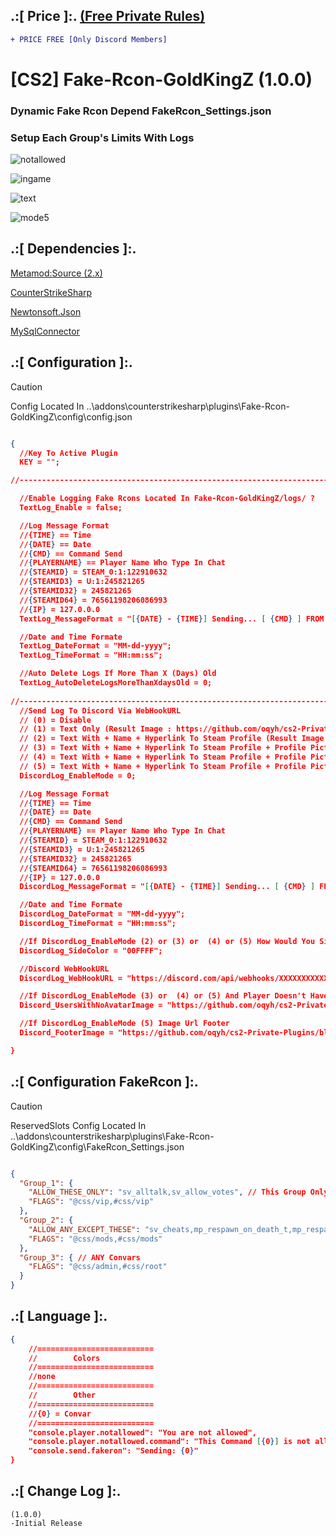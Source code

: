 
## .:[ Price ]:. [(Free Private Rules)](https://github.com/oqyh/cs2-Private-Plugins/blob/11b92dc04067753a390d796dbba39d789f270aab/README.md?plain=1#L27)
```diff
+ PRICE FREE [Only Discord Members] 
```

# [CS2] Fake-Rcon-GoldKingZ (1.0.0)  

### Dynamic Fake Rcon Depend FakeRcon_Settings.json
### Setup Each Group's Limits With Logs

![notallowed](https://github.com/oqyh/cs2-Private-Plugins/assets/48490385/cccd5c4e-82f4-4353-a1ac-102a631269b3)

![ingame](https://github.com/oqyh/cs2-Private-Plugins/assets/48490385/04a6e5b0-c1a9-41fb-a8a6-d9c4ae1da2f2)

![text](https://github.com/oqyh/cs2-Private-Plugins/assets/48490385/fae1db69-1296-4c8e-8680-2bd00026e09d)

![mode5](https://github.com/oqyh/cs2-Private-Plugins/assets/48490385/ef06b10e-628a-41fb-a60e-7eba60b0ba37)


## .:[ Dependencies ]:.
[Metamod:Source (2.x)](https://www.sourcemm.net/downloads.php/?branch=master)

[CounterStrikeSharp](https://github.com/roflmuffin/CounterStrikeSharp/releases)

[Newtonsoft.Json](https://www.nuget.org/packages/Newtonsoft.Json)

[MySqlConnector](https://www.nuget.org/packages/MySqlConnector)

## .:[ Configuration ]:.

> [!CAUTION]
> Config Located In ..\addons\counterstrikesharp\plugins\Fake-Rcon-GoldKingZ\config\config.json                                         

```json

{
  //Key To Active Plugin
  KEY = "";

//-----------------------------------------------------------------------------------------

  //Enable Logging Fake Rcons Located In Fake-Rcon-GoldKingZ/logs/ ?
  TextLog_Enable = false;

  //Log Message Format
  //{TIME} == Time
  //{DATE} == Date
  //{CMD} == Command Send
  //{PLAYERNAME} == Player Name Who Type In Chat
  //{STEAMID} = STEAM_0:1:122910632
  //{STEAMID3} = U:1:245821265
  //{STEAMID32} = 245821265
  //{STEAMID64} = 76561198206086993
  //{IP} = 127.0.0.0
  TextLog_MessageFormat = "[{DATE} - {TIME}] Sending... [ {CMD} ] FROM {PLAYERNAME} {STEAMID}";

  //Date and Time Formate
  TextLog_DateFormat = "MM-dd-yyyy";
  TextLog_TimeFormat = "HH:mm:ss";

  //Auto Delete Logs If More Than X (Days) Old
  TextLog_AutoDeleteLogsMoreThanXdaysOld = 0;
  
//-----------------------------------------------------------------------------------------
  //Send Log To Discord Via WebHookURL
  // (0) = Disable
  // (1) = Text Only (Result Image : https://github.com/oqyh/cs2-Private-Plugins/blob/main/cs2-Fake-Rcon-GoldKingZ/Resources/mode1.png?raw=true)
  // (2) = Text With + Name + Hyperlink To Steam Profile (Result Image : https://github.com/oqyh/cs2-Private-Plugins/blob/main/cs2-Fake-Rcon-GoldKingZ/Resources/mode2.png?raw=true)
  // (3) = Text With + Name + Hyperlink To Steam Profile + Profile Picture (Result Image : https://github.com/oqyh/cs2-Private-Plugins/blob/main/cs2-Fake-Rcon-GoldKingZ/Resources/mode3.png?raw=true)
  // (4) = Text With + Name + Hyperlink To Steam Profile + Profile Picture + Saparate Date And Time From Message (Result Image : https://github.com/oqyh/cs2-Private-Plugins/blob/main/cs2-Fake-Rcon-GoldKingZ/Resources/mode4.png?raw=true)
  // (5) = Text With + Name + Hyperlink To Steam Profile + Profile Picture + Saparate Date And Time From Message + Server Ip In Footer (Result Image : https://github.com/oqyh/cs2-Private-Plugins/blob/main/cs2-Fake-Rcon-GoldKingZ/Resources/mode5.png?raw=true)
  DiscordLog_EnableMode = 0;

  //Log Message Format
  //{TIME} == Time
  //{DATE} == Date
  //{CMD} == Command Send
  //{PLAYERNAME} == Player Name Who Type In Chat
  //{STEAMID} = STEAM_0:1:122910632
  //{STEAMID3} = U:1:245821265
  //{STEAMID32} = 245821265
  //{STEAMID64} = 76561198206086993
  //{IP} = 127.0.0.0
  DiscordLog_MessageFormat = "[{DATE} - {TIME}] Sending... [ {CMD} ] FROM {PLAYERNAME} {STEAMID}";

  //Date and Time Formate
  DiscordLog_DateFormat = "MM-dd-yyyy";
  DiscordLog_TimeFormat = "HH:mm:ss";

  //If DiscordLog_EnableMode (2) or (3) or  (4) or (5) How Would You Side Color Message To Be Check (https://www.color-hex.com/) For Colors
  DiscordLog_SideColor = "00FFFF";

  //Discord WebHookURL
  DiscordLog_WebHookURL = "https://discord.com/api/webhooks/XXXXXXXXXXXXXXXXXXXXXXXXXXXXXXXXXXXXXXXXXXXXXXXXXXXXXX";

  //If DiscordLog_EnableMode (3) or  (4) or (5) And Player Doesn't Have Profile Picture Which Picture Do You Like To Be Replaced
  Discord_UsersWithNoAvatarImage = "https://github.com/oqyh/cs2-Private-Plugins/blob/main/cs2-Fake-Rcon-GoldKingZ/Resources/noavatar.jpg?raw=true";

  //If DiscordLog_EnableMode (5) Image Url Footer
  Discord_FooterImage = "https://github.com/oqyh/cs2-Private-Plugins/blob/main/cs2-Fake-Rcon-GoldKingZ/Resources/serverip.png?raw=true";

}

```


## .:[ Configuration FakeRcon ]:.

> [!CAUTION]
> ReservedSlots Config Located In ..\addons\counterstrikesharp\plugins\Fake-Rcon-GoldKingZ\config\FakeRcon_Settings.json                                         
```json

{
  "Group_1": {
    "ALLOW_THESE_ONLY": "sv_alltalk,sv_allow_votes", // This Group Only Have These sv_alltalk,sv_allow_votes
    "FLAGS": "@css/vip,#css/vip"
  },
  "Group_2": {
    "ALLOW_ANY_EXCEPT_THESE": "sv_cheats,mp_respawn_on_death_t,mp_respawn_on_death_ct", // This Group Have ANY Execpt These sv_cheats,mp_respawn_on_death_t,mp_respawn_on_death_ct
    "FLAGS": "@css/mods,#css/mods"
  },
  "Group_3": { // ANY Convars
    "FLAGS": "@css/admin,#css/root"
  }
}

```

## .:[ Language ]:.
```json
{
	//==========================
	//        Colors
	//==========================
	//none
	//==========================
	//        Other
	//==========================
	//{0} = Convar
	//==========================
	"console.player.notallowed": "You are not allowed",
	"console.player.notallowed.command": "This Command [{0}] is not allowed for you",
	"console.send.fakeron": "Sending: {0}"
}
```

## .:[ Change Log ]:.
```
(1.0.0)
-Initial Release
```
